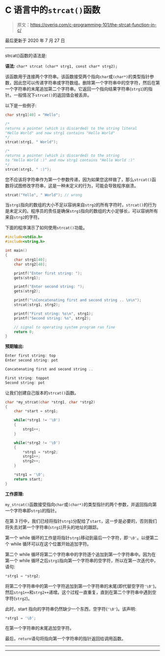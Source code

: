 # C 语言中的`strcat()`函数

> 原文：<https://overiq.com/c-programming-101/the-strcat-function-in-c/>

最后更新于 2020 年 7 月 27 日

* * *

strcat()函数的语法是:

**语法:** `char* strcat (char* strg1, const char* strg2);`

该函数用于连接两个字符串。该函数接受两个指向`char`或`(char*)`的类型指针参数，因此您可以传递字符串或字符数组。删除第一个字符串中的空字符，然后在第一个字符串的末尾追加第二个字符串。它返回一个指向结果字符串(`strg1`)的指针。一般情况下`strcat()`的返回值会被丢弃。

以下是一些例子:

```c
char strg1[40] = "Hello";

/*
returns a pointer (which is discarded) to the string literal
"Hello World" and now strg1 contains "Hello World"
*/
strcat(strg1, " World");

/* 
returns a pointer (which is discarded) to the string
to "Hello World :)" and now strg1 contains "Hello World :)"
*/
strcat(strg1, " :)");

```

您不应该将字符串作为第一个参数传递，因为如果您这样做了，那么`strcat()`函数将试图修改字符串，这是一种未定义的行为，可能会导致程序崩溃。

```c
strcat("Yello", " World"); // wrong

```

当`strg1`指向的数组的大小不足以容纳来自`strg2`的所有字符时，`strcat()`的行为是未定义的。程序员的责任是确保`strg1`指向的数组的大小足够长，可以容纳所有来自`strg2`的字符。

下面的程序演示了如何使用`strcat()`功能。

```c
#include<stdio.h>
#include<string.h>

int main()
{
    char strg1[40];
    char strg2[40];

    printf("Enter first string: ");
    gets(strg1);

    printf("Enter second string: ");
    gets(strg2);

    printf("\nConcatenating first and second string .. \n\n");
    strcat(strg1, strg2);

    printf("First string: %s\n", strg1);
    printf("Second string: %s", strg2);

    // signal to operating system program ran fine
    return 0;
}

```

**预期输出:**

```c
Enter first string: top
Enter second string: pot

Concatenating first and second string ..

First string: toppot
Second string: pot

```

让我们创建自己版本的`strcat()`函数。

```c
char *my_strcat(char *strg1, char *strg2)
{
    char *start = strg1;

    while(*strg1 != '\0')
    {
        strg1++;
    }

    while(*strg2 != '\0')
    {
        *strg1 = *strg2;
        strg1++;
        strg2++;
    }

    *strg1 = '\0';
    return start;
}

```

**工作原理:**

`my_strcat()`函数接受指向`char`或`(char*)`的类型指针的两个参数，并返回指向第一个字符串即`strg1`的指针。

在第 3 行中，我们已经将指针`strg1`分配给了`start`，这一步是必要的，否则我们将失去对第一个字符串(`strg1`)开头的地址的跟踪。

第一个 while 循环的工作是将指针`strg1`移动到最后一个字符，即`'\0'`。以便第二个 while 循环可以在这个位置开始追加字符。

第二个 while 循环将第二个字符串中的字符逐个追加到第一个字符串中。因为在第一个 while 循环之后`strg1`指向第一个字符串的空字符，所以在第一次迭代中，语句:

```c
*strg1 = *strg2;

```

将第二个字符串中的第一个字符追加到第一个字符串的末尾(即代替空字符`'\0'`)。然后`strg1++`和`strg2++`递增。这个过程一直重复，直到在第二个字符串中遇到空字符(`strg2`)。

此时，start 指向的字符串仍然缺少一个东西，空字符(`'\0'`)。该声明:

```c
*strg1 = '\0';

```

在第一个字符串的末尾追加空字符。

最后，`return`语句将指向第一个字符串的指针返回给调用函数。

* * *

* * *